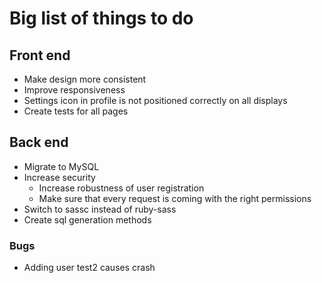 # Big list of things to do

## Front end
- Make design more consistent
- Improve responsiveness
- Settings icon in profile is not positioned correctly on all displays
- Create tests for all pages

## Back end
- Migrate to MySQL
- Increase security
    - Increase robustness of user registration
    - Make sure that every request is coming with the right permissions
- Switch to sassc instead of ruby-sass
- Create sql generation methods

### Bugs
- Adding user test2 causes crash
